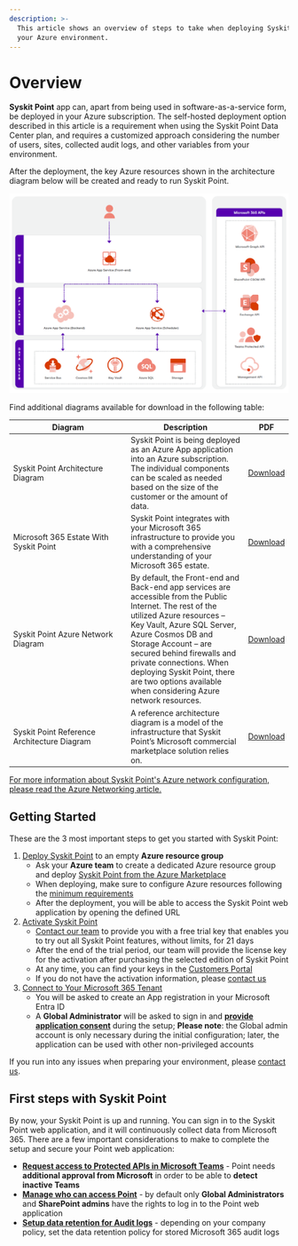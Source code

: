 ```yaml
---
description: >-
  This article shows an overview of steps to take when deploying Syskit Point in
  your Azure environment.
---
```


# Overview

**Syskit Point** app can, apart from being used in software-as-a-service form, be deployed in your Azure subscription. The self-hosted deployment option described in this article is a requirement when using the Syskit Point Data Center plan, and requires a customized approach considering the number of users, sites, collected audit logs, and other variables from your environment.

After the deployment, the key Azure resources shown in the architecture diagram below will be created and ready to run Syskit Point.

![Syskit Point - Architecture Diagram](../../../.gitbook/assets/overview-architecture-diagram.png)

Find additional diagrams available for download in the following table:

<table><thead><tr><th width="198">Diagram</th><th>Description</th><th>PDF</th></tr></thead><tbody><tr><td>Syskit Point Architecture Diagram</td><td>Syskit Point is being deployed as an Azure App application into an Azure subscription. The individual components can be scaled as needed based on the size of the customer or the amount of data.</td><td><a href="https://downloads.syskit.com/point/diagrams/Syskit-Point-Architecture-Diagram.pdf">Download</a></td></tr><tr><td>Microsoft 365 Estate With Syskit Point</td><td>Syskit Point integrates with your Microsoft 365 infrastructure to provide you with a comprehensive understanding of your Microsoft 365 estate.</td><td><a href="https://downloads.syskit.com/point/diagrams/Microsoft-365-Estate-With-Syskit-Point.pdf">Download</a></td></tr><tr><td>Syskit Point Azure Network Diagram</td><td>By default, the Front-end and Back-end app services are accessible from the Public Internet. The rest of the utilized Azure resources – Key Vault, Azure SQL Server, Azure Cosmos DB and Storage Account – are secured behind firewalls and private connections. When deploying Syskit Point, there are two options available when considering Azure network resources.</td><td><a href="https://downloads.syskit.com/point/diagrams/Syskit-Point-Azure-Network-Diagram.pdf">Download</a></td></tr><tr><td>Syskit Point Reference Architecture Diagram</td><td>A reference architecture diagram is a model of the infrastructure that Syskit Point’s Microsoft commercial marketplace solution relies on.</td><td><a href="https://downloads.syskit.com/point/diagrams/Syskit-Point-Reference-Architecture-Diagram.pdf">Download</a></td></tr></tbody></table>

[For more information about Syskit Point's Azure network configuration, please read the Azure Networking article.](azure-networking.md)

## Getting Started

These are the 3 most important steps to get you started with Syskit Point:

1. [Deploy Syskit Point](deploy-syskit-point.md) to an empty **Azure resource group**
   * Ask your **Azure team** to create a dedicated Azure resource group and deploy [Syskit Point from the Azure Marketplace](https://azuremarketplace.microsoft.com/en-us/marketplace/apps/syskitltd.syskit\_point)
   * When deploying, make sure to configure Azure resources following the [minimum requirements](system-requirements.md)
   * After the deployment, you will be able to access the Syskit Point web application by opening the defined URL
2. [Activate Syskit Point](../activation/activate-syskit-point.md)
   * [Contact our team](https://www.syskit.com/contact-us/) to provide you with a free trial key that enables you to try out all Syskit Point features, without limits, for 21 days
   * After the end of the trial period, our team will provide the license key for the activation after purchasing the selected edition of Syskit Point
   * At any time, you can find your keys in the [Customers Portal](https://my.syskit.com/)
   * If you do not have the activation information, please [contact us](https://www.syskit.com/company/contact-us)
3. [Connect to Your Microsoft 365 Tenant](connect-to-tenant.md)
   * You will be asked to create an App registration in your Microsoft Entra ID
   * A **Global Administrator** will be asked to sign in and [**provide application consent**](../../requirements/permission-requirements.md#global-administrator) during the setup; **Please note**: the Global admin account is only necessary during the initial configuration; later, the application can be used with other non-privileged accounts

If you run into any issues when preparing your environment, please [contact us](https://www.syskit.com/contact-us/).

## First steps with Syskit Point

By now, your Syskit Point is up and running. You can sign in to the Syskit Point web application, and it will continuously collect data from Microsoft 365. There are a few important considerations to make to complete the setup and secure your Point web application:

* [**Request access to Protected APIs in Microsoft Teams**](../../configuration/configure/additional/microsoft-teams-activity.md) - Point needs **additional approval from Microsoft** in order to be able to **detect inactive Teams**
* [**Manage who can access Point**](../../configuration/configure/essential/enable-role-based-access.md) - by default only **Global Administrators** and **SharePoint admins** have the rights to log in to the Point web application
* [**Setup data retention for Audit logs**](../../configuration/customize/customize-audit-logs-collection.md) - depending on your company policy, set the data retention policy for stored Microsoft 365 audit logs
